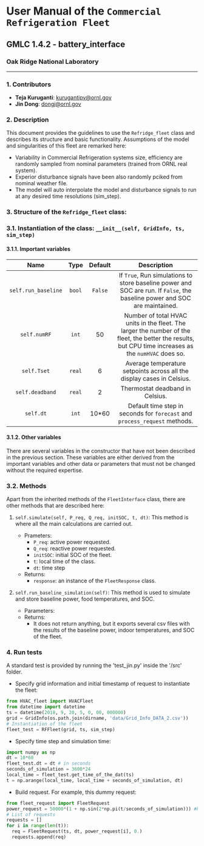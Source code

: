 # User Manual of the `Commercial Refrigeration Fleet`  

## GMLC 1.4.2 - battery_interface
### Oak Ridge National Laboratory

---

###  1. Contributors
  - **Teja Kuruganti**: kurugantipv@ornl.gov
  - **Jin Dong**: dongj@ornl.gov

### 2. Description
 
This document provides the guidelines to use the `Refridge_fleet` class and describes its structure and basic functionality. Assumptions of the model and singularities of this fleet are remarked here:
  - Variability in Commercial Refrigeration systems size, efficiency are randomly sampled from nominal parameters (trained from ORNL real system).
  - Experior disturbance signals have been also randomly pciked from nominal weather file.
  - The model will auto interpolate the model and disturbance signals to run at any desired time resolutions (sim_step).

### 3. Structure of the `Refridge_fleet` class:

### 3.1. Instantiation of the class: `__init__(self, GridInfo, ts, sim_step)`

#### 3.1.1. Important variables

| Name                |  Type  |  Default | Description  |
|:-------------------:|:------:|:--------:|:-------------:|
| `self.run_baseline` |  `bool`|  `False` | If `True`, Run simulations to store baseline power and SOC are run. If `False`, the baseline power and SOC are maintained. |
| `self.numRF`    | `int`|   50    | Number of total HVAC units in the fleet. The larger the number of the fleet, the better the results, but CPU time increases as the `numHVAC` does so.   |
| `self.Tset`    | `real`|   6   | Average temperature setpoints across all the display cases in Celsius.  |
| `self.deadband`    | `real`|   2   | Thermostat deadband in Celsius.  |
| `self.dt`  | `int` | 10*60 | Default time step in seconds for `forecast` and `process_request` methods. |


#### 3.1.2. Other variables

There are several variables in the constructor that have not been described in the previous section. These variables are either derived from the important variables and other data or parameters that must not be changed without the required expertise.

### 3.2. Methods

Apart from the inherited methods of the `FleetInterface` class, there are other methods that are described here:

1. `self.simulate(self, P_req, Q_req, initSOC, t, dt)`: This method is where all the main calculations are carried out. 
    * Prameters: 
      * `P_req`: active power requested.
      * `Q_req`: reactive power requested.
      * `initSOC`: initial SOC of the fleet.
      * `t`: local time of the class.
      * `dt`: time step
    * Returns:
      * `response`: an instance of the `FleetResponse` class.
      
2. `self.run_baseline_simulation(self)`: This method is used to simulate and store baseline power, food temperatures, and SOC. 
    * Parameters:
    * Returns:
      * It does not return anything, but it exports several csv files with the results of the baseline power, indoor temperatures, and SOC of the fleet.
    
### 4. Run tests

A standard test is provided by running the 'test_jin.py' inside the '/src' folder.

* Specify grid information and initial timestamp of request to instantiate the fleet:
```python 
from HVAC_fleet import HVACFleet
from datetime import datetime
ts = datetime(2018, 9, 20, 5, 0, 00, 000000)
grid = GridInfo(os.path.join(dirname, 'data/Grid_Info_DATA_2.csv'))
# Instantiation of the fleet
fleet_test = RFFleet(grid, ts, sim_step)
```

* Specify time step and simulation time:
```python
import numpy as np
dt = 10*60
fleet_test.dt = dt # in seconds
seconds_of_simulation = 3600*24
local_time = fleet_test.get_time_of_the_dat(ts)
t = np.arange(local_time, local_time + seconds_of_simulation, dt)
```

* Build request. For example, this dummy request:
```python
from fleet_request import FleetRequest
power_request = 50000*(1 + np.sin(2*np.pi(t/seconds_of_simulation))) #kW
# List of requests
requests = []
for i in range(len(t)):
  req = FleetRequest(ts, dt, power_request[i], 0.)
  requests.append(req)
```
